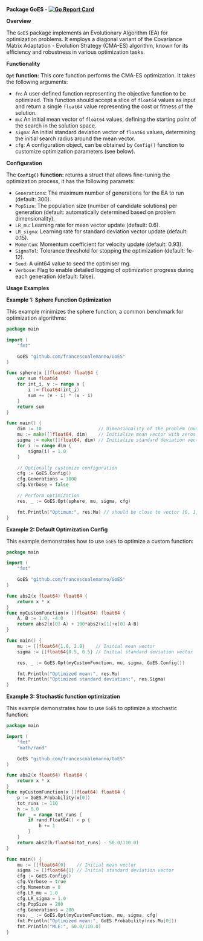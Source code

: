 **Package GoES - [![Go Report Card](https://goreportcard.com/badge/github.com/francescoalemanno/GoES)](https://goreportcard.com/report/github.com/francescoalemanno/GoES)**

**Overview**

The `GoES` package implements an Evolutionary Algorithm (EA) for optimization problems. It employs a diagonal variant of the Covariance Matrix Adaptation - Evolution Strategy (CMA-ES) algorithm, known for its efficiency and robustness in various optimization tasks.

**Functionality**

**`Opt` function:** This core function performs the CMA-ES optimization. It takes the following arguments:

* `fn`: A user-defined function representing the objective function to be optimized. This function should accept a slice of `float64` values as input and return a single `float64` value representing the cost or fitness of the solution.
* `mu`: An initial mean vector of `float64` values, defining the starting point of the search in the solution space.
* `sigma`: An initial standard deviation vector of `float64` values, determining the initial search radius around the mean vector.
* `cfg`: A configuration object, can be obtained by `Config()` function to customize optimization parameters (see below).

**Configuration**

The **`Config()` function:** returns a struct that allows fine-tuning the optimization process, it has the following paramets:

* `Generations`: The maximum number of generations for the EA to run (default: 300).
* `PopSize`: The population size (number of candidate solutions) per generation (default: automatically determined based on problem dimensionality).
* `LR_mu`: Learning rate for mean vector update (default: 0.6).
* `LR_sigma`: Learning rate for standard deviation vector update (default: 0.15).
* `Momentum`: Momentum coefficient for velocity update (default: 0.93).
* `SigmaTol`: Tolerance threshold for stopping the optimization (default: 1e-12).
* `Seed`: A uint64 value to seed the optimiser rng.
* `Verbose`: Flag to enable detailed logging of optimization progress during each generation (default: false).

**Usage Examples**

**Example 1: Sphere Function Optimization**

This example minimizes the sphere function, a common benchmark for optimization algorithms:

```go
package main

import (
	"fmt"

	GoES "github.com/francescoalemanno/GoES"
)

func sphere(x []float64) float64 {
	var sum float64
	for int_i, v := range x {
		i := float64(int_i)
		sum += (v - i) * (v - i)
	}
	return sum
}

func main() {
	dim := 10                     // Dimensionality of the problem (number of variables)
	mu := make([]float64, dim)    // Initialize mean vector with zeros
	sigma := make([]float64, dim) // Initialize standard deviation vector with ones
	for i := range dim {
		sigma[i] = 1.0
	}

	// Optionally customize configuration
	cfg := GoES.Config()
	cfg.Generations = 1000
	cfg.Verbose = false

	// Perform optimization
	res, _ := GoES.Opt(sphere, mu, sigma, cfg)

	fmt.Println("Optimum:", res.Mu) // should be close to vector [0, 1, 2, ..., dim-1]
}
```

**Example 2: Default Optimization Config**

This example demonstrates how to use `GoES` to optimize a custom function:

```go
package main

import (
	"fmt"

	GoES "github.com/francescoalemanno/GoES"
)

func abs2(x float64) float64 {
	return x * x
}
func myCustomFunction(x []float64) float64 {
	A, B := 1.0, -4.0
	return abs2(x[0]-A) + 100*abs2(x[1]+x[0]-A-B)
}

func main() {
	mu := []float64{1.0, 2.0}    // Initial mean vector
	sigma := []float64{0.5, 0.5} // Initial standard deviation vector

	res, _ := GoES.Opt(myCustomFunction, mu, sigma, GoES.Config())

	fmt.Println("Optimized mean:", res.Mu)
	fmt.Println("Optimized standard deviation:", res.Sigma)
}
```

**Example 3: Stochastic function optimization**

This example demonstrates how to use `GoES` to optimize a stochastic function:

```go
package main

import (
	"fmt"
	"math/rand"

	GoES "github.com/francescoalemanno/GoES"
)

func abs2(x float64) float64 {
	return x * x
}
func myCustomFunction(x []float64) float64 {
	p := GoES.Probability(x[0])
	tot_runs := 110
	h := 0.0
	for _ = range tot_runs {
		if rand.Float64() < p {
			h += 1
		}
	}
	return abs2(h/float64(tot_runs) - 50.0/110.0)
}

func main() {
	mu := []float64{0}    // Initial mean vector
	sigma := []float64{1} // Initial standard deviation vector
	cfg := GoES.Config()
	cfg.Verbose = true
	cfg.Momentum = 0
	cfg.LR_mu = 1.0
	cfg.LR_sigma = 1.0
	cfg.PopSize = 200
	cfg.Generations = 200
	res, _ := GoES.Opt(myCustomFunction, mu, sigma, cfg)
	fmt.Println("Optimized mean:", GoES.Probability(res.Mu[0]))
	fmt.Println("MLE:", 50.0/110.0)
}
```
